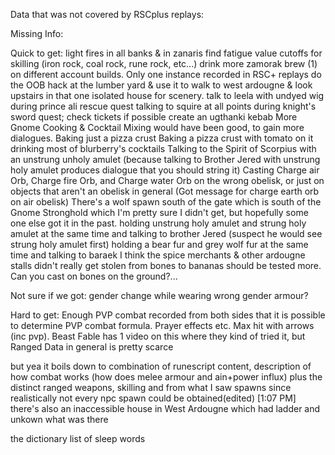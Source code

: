 Data that was not covered by RSCplus replays:

Missing Info:

Quick to get:
light fires in all banks & in zanaris
find fatigue value cutoffs for skilling (iron rock, coal rock, rune rock, etc...)
drink more zamorak brew (1) on different account builds. Only one instance recorded in RSC+ replays
do the OOB hack at the lumber yard & use it to walk to west ardougne & look upstairs in that one isolated house for scenery.
talk to leela with undyed wig during prince ali rescue quest
talking to squire at all points during knight's sword quest; check tickets if possible
create an ugthanki kebab
More Gnome Cooking & Cocktail Mixing would have been good, to gain more dialogues.
Baking just a pizza crust
Baking a pizza crust with tomato on it
drinking most of blurberry's cocktails
Talking to the Spirit of Scorpius with an unstrung unholy amulet (because talking to Brother Jered with unstrung holy amulet produces dialogue that you should string it)
Casting Charge air Orb, Charge fire Orb, and Charge water Orb on the wrong obelisk, or just on objects that aren't an obelisk in general (Got message for charge earth orb on air obelisk)
There's a wolf spawn south of the gate which is south of the Gnome Stronghold which I'm pretty sure I didn't get, but hopefully some one else got it in the past.
holding unstrung holy amulet and strung holy amulet at the same time and talking to brother Jered (suspect he would see strung holy amulet first)
holding a bear fur and grey wolf fur at the same time and talking to baraek
I think the spice merchants & other ardougne stalls didn't really get stolen from
bones to bananas should be tested more. Can you cast on bones on the ground?...

Not sure if we got:
gender change while wearing wrong gender armour?

Hard to get:
Enough PVP combat recorded from both sides that it is possible to determine PVP combat formula. Prayer effects etc.
Max hit with arrows (inc pvp). Beast Fable has 1 video on this where they kind of tried it, but Ranged Data in general is pretty scarce

but yea it boils down to combination of runescript content, description of how combat works (how does melee armour and ain+power influx) plus the distinct ranged weapons, skilling and from what I saw spawns since realistically not every npc spawn could be obtained(edited)
[1:07 PM]
there's also an inaccessible house in West Ardougne which had ladder and unkown what was there

the dictionary list of sleep words

